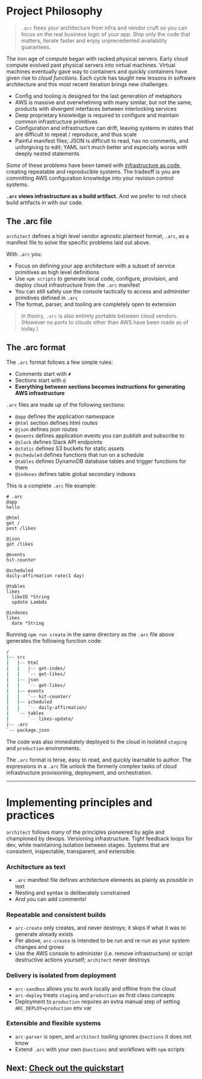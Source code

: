 # Project Philosophy

> `.arc` frees your architecture from infra and vendor cruft so you can focus on the real business logic of your app. Ship only the code that matters, iterate faster and enjoy unprecedented availability guarantees.

The iron age of compute began with racked physical servers. Early cloud compute evolved past physical servers into virtual machines. Virtual machines eventually gave way to containers and quickly containers have given rise to *cloud functions*. Each cycle has taught new lessons in software architecture and this most recent iteration brings new challenges. 

- Config and tooling is designed for the last generation of metaphors 
- AWS is massive and overwhelming with many similar, but not the same, products with divergent interfaces between interlocking services
- Deep proprietary knowledge is required to configure and maintain common infrastructure primitives
- Configuration and infrastructure can drift, leaving systems in states that are difficult to repeat / reproduce, and thus scale
- Painful manifest files; JSON is difficult to read, has no comments, and unforgiving to edit; YAML isn't much better and especially worse with deeply nested statements

_Some_ of these problems have been tamed with [infrastructure as code](https://en.wikipedia.org/wiki/Infrastructure_as_Code), creating repeatable and reproducible systems. The tradeoff is you are committing AWS configuration knowledge into your revision control systems.

**`.arc` views infrastructure as a build artifact.** And we prefer to not check build artifacts in with our code.

## The .arc file

`architect` defines a high level vendor agnostic plaintext format, `.arc`, as a manifest file to solve the specific problems laid out above.

With `.arc` you:

- Focus on defining your app architecture with a subset of service primitives as high level definitions
- Use `npm scripts` to  generate local code, configure, provision, and deploy cloud infrastructure from the `.arc` manifest
- You can still safely use the console tactically to access and administer primitives defined in `.arc`
- The format, parser, and tooling are completely open to extension

> In theory, `.arc` is also entirely portable between cloud vendors. (However no ports to clouds other than AWS have been made as of today.)

## The .arc format

The `.arc` format follows a few simple rules:

- Comments start with `#`
- Sections start with `@`
- **Everything between sections becomes instructions for generating AWS infrastructure**

`.arc` files are made up of the following sections:

- `@app` defines the application namespace
- `@html` section defines html routes 
- `@json`  defines json routes 
- `@events` defines application events you can publish and subscribe to
- `@slack` defines Slack API endpoints 
- `@static` defines S3 buckets for static assets
- `@scheduled` defines functions that run on a schedule
- `@tables` defines DynamoDB database tables and trigger functions for them 
- `@indexes` defines table global secondary indexes 

This is a complete `.arc` file example:

```arc
# .arc
@app
hello

@html
get /
post /likes

@json
get /likes

@events
hit-counter

@scheduled
daily-affirmation rate(1 day)

@tables
likes
  likeID *String
  update Lambda

@indexes
likes
  date *String
```

Running `npm run create` in the same directory as the `.arc` file above generates the following function code:

```bash
/
|-- src
|   |-- html
|   |   |-- get-index/
|   |   `-- get-likes/
|   |-- json
|   |   `-- get-likes/
|   |-- events
|   |   `-- hit-counter/
|   |-- scheduled
|   |   `-- daily-affirmation/
|   `-- tables
|       `-- likes-update/
|-- .arc
`-- package.json
```

The code was also immediately deployed to the cloud in isolated `staging` and `production` environments.

The `.arc` format is terse, easy to read, and quickly learnable to author. The expressions in a `.arc` file unlock the formerly complex tasks of cloud infrastructure provisioning, deployment, and orchestration.

---

# Implementing principles and practices

`architect` follows many of the principles pioneered by agile and championed by devops. Versioning infrastructure. Tight feedback loops for dev, while maintaining isolation between stages. Systems that are consistent, inspectable, transparent, and extensible.

### Architecture as text

- `.arc` manifest file defines architecture elements as plainly as possible in text
- Nesting and syntax is deliberately constrained
- And you can add comments!

### Repeatable and consistent builds

- `arc-create` only creates, and never destroys; it skips if what it was to generate already exists
- Per above, `arc-create` is intended to be run and re-run as your system changes and grows
- Use the AWS console to administer (i.e. remove infrastructure) or script destructive actions yourself; `architect` never destroys

### Delivery is isolated from deployment

- `arc-sandbox` allows you to work locally and offline from the cloud
- `arc-deploy` treats `staging` and `production` as first class concepts
- Deployment to `production` requires an extra manual step of setting `ARC_DEPLOY=production` env var

### Extensible and flexible systems

- `arc-parser` is open, and `architect` tooling ignores `@sections` it does not know
- Extend `.arc` with your own `@sections` and workflows with `npm` scripts

## Next: [Check out the quickstart](/quickstart)
